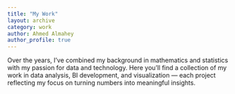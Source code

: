 ```yaml
---
title: "My Work"
layout: archive
category: work       
author: Ahmed Almahey
author_profile: true
---
```

Over the years, I’ve combined my background in mathematics and statistics with my passion for data and technology. Here you’ll find a collection of my work in data analysis, BI development, and visualization — each project reflecting my focus on turning numbers into meaningful insights.